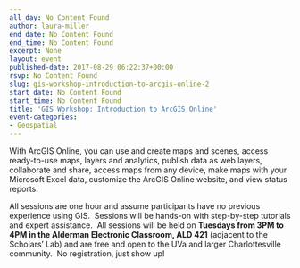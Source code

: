 ```yaml
---
all_day: No Content Found
author: laura-miller
end_date: No Content Found
end_time: No Content Found
excerpt: None
layout: event
published-date: 2017-08-29 06:22:37+00:00
rsvp: No Content Found
slug: gis-workshop-introduction-to-arcgis-online-2
start_date: No Content Found
start_time: No Content Found
title: 'GIS Workshop: Introduction to ArcGIS Online'
event-categories:
- Geospatial
---
```


With ArcGIS Online, you can use and create maps and scenes, access ready-to-use maps, layers and analytics, publish data as web layers, collaborate and share, access maps from any device, make maps with your Microsoft Excel data, customize the ArcGIS Online website, and view status reports.

All sessions are one hour and assume participants have no previous experience using GIS.  Sessions will be hands-on with step-by-step tutorials and expert assistance.  All sessions will be held on **Tuesdays from 3PM to 4PM in the Alderman Electronic Classroom, ALD 421** (adjacent to the Scholars’ Lab) and are free and open to the UVa and larger Charlottesville community.  No registration, just show up!




